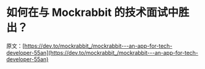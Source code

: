 # 如何在与 Mockrabbit 的技术面试中胜出？

原文：[https://dev.to/mockrabbit_/mockrabbit---an-app-for-tech-developer-55an](https://dev.to/mockrabbit_/mockrabbit---an-app-for-tech-developer-55an)